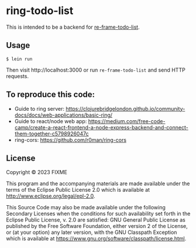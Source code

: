 # ring-todo-list

This is intended to be a backend for [re-frame-todo-list](https://github.com/thoelze1/re-frame-todo-list).

## Usage

```
$ lein run
```

Then visit http://localhost:3000 or run `re-frame-todo-list` and send HTTP requests.

## To reproduce this code:

- Guide to ring server: https://clojurebridgelondon.github.io/community-docs/docs/web-applications/basic-ring/
- Guide to react/node web app: https://medium.com/free-code-camp/create-a-react-frontend-a-node-express-backend-and-connect-them-together-c5798926047c
- ring-cors: https://github.com/r0man/ring-cors

## License

Copyright © 2023 FIXME

This program and the accompanying materials are made available under the
terms of the Eclipse Public License 2.0 which is available at
http://www.eclipse.org/legal/epl-2.0.

This Source Code may also be made available under the following Secondary
Licenses when the conditions for such availability set forth in the Eclipse
Public License, v. 2.0 are satisfied: GNU General Public License as published by
the Free Software Foundation, either version 2 of the License, or (at your
option) any later version, with the GNU Classpath Exception which is available
at https://www.gnu.org/software/classpath/license.html.
